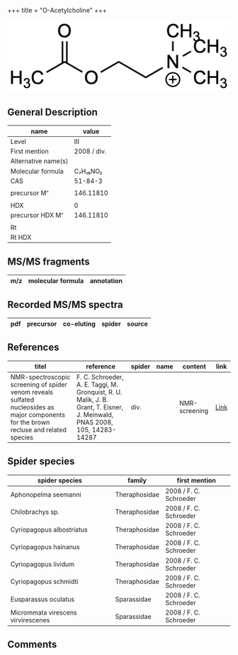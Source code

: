+++
title = "O-Acetylcholine"
+++

![](/img/O-Acetylcholine.png)

## General Description

| name                | value       |
|---------------------|-------------|
| Level               | III         |
| First mention       | 2008 / div. |
| Alternative name(s) |             |
| Molecular formula   | C₇H₁₆NO₂    |
| CAS                 | 51-84-3     |
|                     |             |
| precursor M⁺        | 146.11810   |
|                     |             |
| HDX                 | 0           |
| precursor HDX M⁺    | 146.11810   |
|                     |             |
| Rt                  |             |
| Rt HDX              |             |

## MS/MS fragments

| m/z       | molecular formula | annotation        |
|-----------|-------------------|-------------------|

## Recorded MS/MS spectra

| pdf | precursor | co-eluting | spider    | source                       |
|-----|-----------|------------|-----------|------------------------------|

## References

| titel                                                                                                                                  | reference                                                                                                                 | spider | name | content       | link                                    |
|----------------------------------------------------------------------------------------------------------------------------------------|---------------------------------------------------------------------------------------------------------------------------|--------|------|---------------|-----------------------------------------|
| NMR-spectroscopic screening of spider venom reveals sulfated nucleosides as major components for the brown recluse and related species | F. C. Schroeder, A. E. Taggi, M. Gronquist, R. U. Malik, J. B. Grant, T. Eisner, J. Meinwald, PNAS 2008, 105, 14283-14287 | div.   |      | NMR-screening | [Link](https://doi.org/10.1073/pnas.0806840105) |

## Spider species

| spider species                     | family        | first mention          |
|------------------------------------|---------------|------------------------|
| Aphonopelma seemanni               | Theraphosidae | 2008 / F. C. Schroeder |
| Chilobrachys sp.                   | Theraphosidae | 2008 / F. C. Schroeder |
| Cyriopagopus albostriatus          | Theraphosidae | 2008 / F. C. Schroeder |
| Cyriopagopus hainanus              | Theraphosidae | 2008 / F. C. Schroeder |
| Cyriopagopus lividum               | Theraphosidae | 2008 / F. C. Schroeder |
| Cyriopagopus schmidti              | Theraphosidae | 2008 / F. C. Schroeder |
| Eusparassus oculatus               | Sparassidae   | 2008 / F. C. Schroeder |
| Micrommata virescens virvirescenes | Sparassidae   | 2008 / F. C. Schroeder |

## Comments